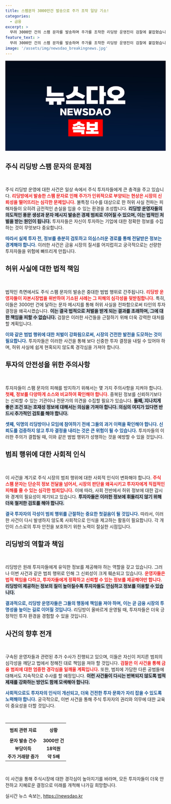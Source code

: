 ```yaml
---
title: 스팸문자 3000만건 발송으로 주가 조작 일당 기소!
categories:
  - 금융
excerpt: >
  무려 3000만 건의 스팸 문자를 발송하며 주가를 조작한 리딩방 운영진이 검찰에 붙잡혔습니다! 주가 부양을 위한 허위 정보 유포, 이들의 불법 행위와 손해 규모는? 진실이 밝혀집니다!
feature_text: >
  무려 3000만 건의 스팸 문자를 발송하며 주가를 조작한 리딩방 운영진이 검찰에 붙잡혔습니다! 주가 부양을 위한 허위 정보 유포, 이들의 불법 행위와 손해 규모는? 진실이 밝혀집니다!
image: '/assets/img/newsdao_breakingnews.jpg'
---
```


<p><img src="/assets/img/newsdao_breakingnews.jpg" alt="koreaapp 속보" /></p>

<h2 data-ke-size="size26">주식 리딩방 스팸 문자의 문제점</h2>

<p data-ke-size="size16">&nbsp;</p>

<p>주식 리딩방 운영에 대한 사건은 일상 속에서 주식 투자자들에게 큰 충격을 주고 있습니다. <b><span style="color: #ee2323;">리딩방에서 발송한 스팸 문자로 인해 주가가 인위적으로 부양되는 현상은 시장의 신뢰성을 떨어뜨리는 심각한 문제입니다.</span></b> 불특정 다수를 대상으로 한 허위 사실 전파는 피해자들이 오히려 금전적인 손실을 입을 수 있는 환경을 조성합니다. <b><span style="background-color: #21538527;">리딩방 운영자들의 의도적인 풍문 생성과 문자 메시지 발송은 경제 범죄로 이어질 수 있으며, 이는 법적인 처벌을 받는 원인이 됩니다.</span></b> 투자자들은 자신이 투자하는 기업에 대한 정확한 정보를 수집하는 것이 무엇보다 중요합니다. </p>

<p><b><span style="color: #1a5490;">따라서 실제 투자 전, 정보를 충분히 검토하고 의심스러운 경로를 통해 전달받은 정보는 경계해야 합니다.</span></b> 이러한 사건은 금융 시장의 질서를 어지럽히고 궁극적으로는 선량한 투자자들을 위험에 빠뜨리게 만듭니다. </p>

<h2 data-ke-size="size26">허위 사실에 대한 법적 책임</h2>

<p data-ke-size="size16">&nbsp;</p>

<p>법적인 측면에서도 주식 스팸 문자의 발송은 중대한 범법 행위로 간주됩니다. <b><span style="color: #ee2323;">리딩방 운영자들이 자본시장법을 위반하여 기소된 사례는 그 피해의 심각성을 뒷받침합니다.</span></b> 특히, 이들은 3000만 건에 달하는 문자 메시지를 통해 허위 사실을 전파함으로써 타인의 투자 결정을 왜곡시켰습니다. <b><span style="background-color: #21538527;">이는 결국 법적으로 처벌을 받게 되는 결과를 초래하며, 그에 대한 책임을 피할 수 없습니다.</span></b> 검찰은 이러한 사건들을 근절하기 위해 더욱 강력한 대처를 할 계획입니다. </p>

<p><b><span style="color: #1a5490;">이와 같은 범법 행위에 대한 처벌이 강화됨으로써, 시장의 건전한 발전을 도모하는 것이 필요합니다.</span></b> 투자자들은 이러한 사건을 통해 보다 신중한 투자 결정을 내릴 수 있어야 하며, 허위 사실에 쉽게 현혹되지 않도록 경각심을 가져야 합니다. </p>

<h2 data-ke-size="size26">투자의 안전성을 위한 주의사항</h2>

<p data-ke-size="size16">&nbsp;</p>

<p>투자자들이 스팸 문자의 피해를 방지하기 위해서는 몇 가지 주의사항을 지켜야 합니다. <b><span style="color: #ee2323;">첫째, 정보를 다양하게 소스와 비교하여 확인해야 합니다.</span></b> 중복된 정보를 신뢰하기보다는 신뢰할 수 있는 기관이나 전문가의 의견을 수집할 필요가 있습니다. <b><span style="background-color: #21538527;">둘째, 지나치게 좋은 조건 또는 호재성 정보에 대해서는 의심을 가져야 합니다. 의심의 여지가 있다면 반드시 추가적인 검토를 해야 합니다.</span></b> </p>

<p><b><span style="color: #1a5490;">셋째, 익명의 리딩방이나 모임에 참여하기 전에 그들의 과거 이력을 확인해야 합니다. 신뢰도를 검증하지 않고 투자 결정을 내리는 것은 큰 위험이 될 수 있습니다.</span></b> 투자자들의 이러한 주의가 결합될 때, 이와 같은 범법 행위가 성행하는 것을 예방할 수 있을 것입니다. </p>

<h2 data-ke-size="size26">범죄 행위에 대한 사회적 인식</h2>

<p data-ke-size="size16">&nbsp;</p>

<p>이 사건을 계기로 주식 시장의 범죄 행위에 대한 사회적 인식이 변화해야 합니다. <b><span style="color: #ee2323;">주식 스팸 문자는 단순히 정보 전달을 넘어서, 시장의 판단을 왜곡시키고 투자자에게 직접적인 피해를 줄 수 있는 심각한 범죄입니다.</span></b> 이에 따라, 사회 전반에서 허위 정보에 대한 감시와 경계의 필요성이 제기되고 있습니다. <b><span style="background-color: #21538527;">투자자들은 이러한 정보에 휘둘리지 않기 위해 더욱 철저한 검토를 해야 합니다.</span></b> </p>

<p><b><span style="color: #1a5490;">결국 투자자의 각성이 범죄 행위를 근절하는 중요한 첫걸음이 될 것입니다.</span></b> 따라서, 이러한 사건이 다시 발생하지 않도록 사회적으로 인식을 제고하는 활동이 필요합니다. 각 개인이 스스로의 투자 안전을 보호하기 위한 노력이 절실한 시점입니다. </p>

<h2 data-ke-size="size26">리딩방의 역할과 책임</h2>

<p data-ke-size="size16">&nbsp;</p>

<p>리딩방은 원래 투자자들에게 유익한 정보를 제공해야 하는 역할을 갖고 있습니다. 그러나 이번 사건과 같은 범죄 행위로 인해 그 신뢰성이 크게 훼손되고 있습니다. <b><span style="color: #ee2323;">운영자들은 법적 책임을 다하고, 투자자들에게 정확하고 신뢰할 수 있는 정보를 제공해야만 합니다.</span></b> <b><span style="background-color: #21538527;">리딩방이 제공하는 정보의 질이 높아질수록 투자자들도 안심하고 정보를 이용할 수 있습니다.</span></b> </p>

<p><b><span style="color: #1a5490;">결과적으로, 리딩방 운영자들은 그들의 행동에 책임을 져야 하며, 이는 곧 금융 시장의 투명성을 높이는 길로 이어질 것입니다.</span></b> 리딩방이 올바르게 운영될 때, 투자자들은 더욱 긍정적인 투자 환경을 경험할 수 있을 것입니다. </p>

<h2 data-ke-size="size26">사건의 향후 전개</h2>

<p data-ke-size="size16">&nbsp;</p>

<p>구속된 운영자들과 관련된 추가 수사가 진행되고 있으며, 이들은 자신이 저지른 범죄의 심각성을 깨닫고 법에서 정해진 대로 책임을 져야 할 것입니다. <b><span style="color: #ee2323;">검찰은 이 사건을 통해 금융 범죄에 대한 엄중한 경각심을 일깨울 계획입니다.</span></b> 또한, 범죄에 가담한 다른 공범들에 대해서도 지속적으로 수사를 할 예정입니다. <b><span style="background-color: #21538527;">이런 사건들이 다시는 반복되지 않도록 법적 제재를 강화하는 방안도 함께 모색해야 합니다.</span></b> </p>

<p><b><span style="color: #1a5490;">사회적으로도 투자자의 인식이 개선되고, 더욱 건전한 투자 문화가 자리 잡을 수 있도록 노력해야 합니다.</span></b> 궁극적으로, 이번 사건을 통해 주식 투자자의 권리와 의무에 대한 교육이 중요성을 더할 것입니다. </p>

<p data-ke-size="size16">&nbsp;</p>

<table style="width:100%; border-collapse:collapse;">
  <tr>
    <th style="text-align:center; height:35px;"><b>범죄 관련 자료</b></th>
    <th style="text-align:center;"><b>상황</b></th>
  </tr>
  <tr>
    <td style="text-align:center; height:17px;"><b>문자 발송 건수</b></td>
    <td style="text-align:center; height:17px;"><b>3000만 건</b></td>
  </tr>
  <tr>
    <td style="text-align:center; height:17px;"><b>부당이득</b></td>
    <td style="text-align:center; height:17px;"><b>18억원</b></td>
  </tr>
  <tr>
    <td style="text-align:center; height:17px;"><b>주가 거래량 증가</b></td>
    <td style="text-align:center; height:17px;"><b>약 5배</b></td>
  </tr>
</table>

<p data-ke-size="size16">&nbsp;</p>

<p>이 사건을 통해 주식시장에 대한 경각심이 높아지기를 바라며, 모든 투자자들이 더욱 안전하고 지혜로운 결정으로 미래를 개척해 나가길 희망합니다. </p>
실시간 뉴스 속보는, <a href="https://newsdao.kr" rel="dofollow">https://newsdao.kr</a>


